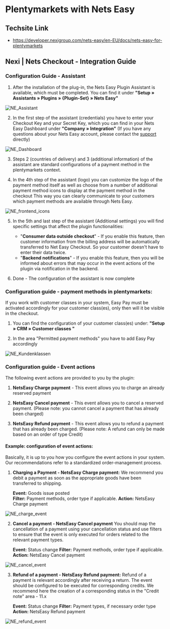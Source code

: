 # Plentymarkets with Nets Easy

## Techsite Link
- https://developer.nexigroup.com/nets-easy/en-EU/docs/nets-easy-for-plentymarkets

## Nexi | Nets Checkout - Integration Guide
### Configuration Guide - Assistant
1. After the installation of the plug-in, the Nets Easy Plugin Assistant is available, which must be completed. You can find it under **"Setup » Assistants » Plugins » {Plugin-Set} » Nets Easy"**

![NE_Assistant](https://cdn02.plentymarkets.com/ivnbujmb83j4/frontend/NexiNets_Checkout_Plugin_images/Userguide_images/NE_assistant_en.png)

2. In the first step of the assistant (credentials) you have to enter your Checkout Key and your Secret Key, which you can find in your Nets Easy Dashboard under **"Company » Integration"**
(If you have any questions about your Nets Easy account, please contact the [support](https://developers.nets.eu/nets-easy/en-EU/support/) directly)

![NE_Dashboard](https://cdn02.plentymarkets.com/ivnbujmb83j4/frontend/NexiNets_Checkout_Plugin_images/Userguide_images/NE_dashboard_en.png)

3. Steps 2 (countries of delivery) and 3 (additional information) of the assistant are standard configurations of a payment method in the plentymarkets context.

4. In the 4th step of the assistant (logo) you can customize the logo of the payment method itself as well as choose from a number of additional payment method icons to display at the payment method in the checkout 
This way you can clearly communicate to your customers which payment methods are available through Nets Easy.

![NE_frontend_icons](https://cdn02.plentymarkets.com/ivnbujmb83j4/frontend/NexiNets_Checkout_Plugin_images/Userguide_images/NE_icons_frontend.png)

5. In the 5th and last step of the assistant (Additional settings) you will find specific settings that affect the plugin functionalities:  
   - "**Consumer data outside checkout**" - If you enable this feature, then customer information from the billing address will be automatically transferred to Net Easy Checkout. So your customer doesn't have to enter their data twice.
   - "**Backend notifications**" - If you enable this feature, then you will be informed about errors that may occur in the event actions of the plugin via notification in the backend.

6. Done - The configuration of the assistant is now complete

### Configuration guide - payment methods in plentymarkets: 
If you work with customer classes in your system, Easy Pay must be activated accordingly for your customer class(es), only then will it be visible in the checkout.

1. You can find the configuration of your customer class(es) under: **"Setup » CRM » Customer classes "**

2. In the area "Permitted payment methods" you have to add Easy Pay accordingly

![NE_Kundenklassen](https://cdn02.plentymarkets.com/ivnbujmb83j4/frontend/NexiNets_Checkout_Plugin_images/Userguide_images/NE_kundenklasse_en.png)
### Configuration guide - Event actions
The following event actions are provided to you by the plugin:

1. **NetsEasy Charge payment** - This event allows you to charge an already reserved payment

2. **NetsEasy Cancel payment** - This event allows you to cancel a reserved payment. (Please note: you cannot cancel a payment that has already been charged)

3. **NetsEasy Refund payment** - This event allows you to refund a payment that has already been charged. (Please note: A refund can only be made based on an order of type Credit)

#### Example: configuration of event actions:  
Basically, it is up to you how you configure the event actions in your system. Our recommendations refer to a standardized order-management process.

1. **Charging a Payment - NetsEasy Charge payment:**
We recommend you debit a payment as soon as the appropriate goods have been transferred to shipping.

   **Event:**       Goods issue posted  
   **Filter:**      Payment methods, order type if applicable.
   **Action:**      NetsEasy Charge payment

![NE_charge_event](https://cdn02.plentymarkets.com/ivnbujmb83j4/frontend/NexiNets_Checkout_Plugin_images/Userguide_images/NE_charge_event_en.png)

2. **Cancel a payment - NetsEasy Cancel payment**
You should map the cancellation of a payment using your cancellation status and use filters to ensure that the event is only executed for orders related to the relevant payment types.

    **Event:**      Status change
    **Filter:**     Payment methods, order type if applicable.
    **Action:**     NetsEasy Cancel payment

![NE_cancel_event](https://cdn02.plentymarkets.com/ivnbujmb83j4/frontend/NexiNets_Checkout_Plugin_images/Userguide_images/NE_cancel_event_en.png)

3. **Refund of a payment - NetsEasy Refund payment:**
Refund of a payment is relevant accordingly after receiving a return. The event should be configured to be executed for corresponding credits. 
We recommend here the creation of a corresponding status in the "Credit note" area - 11.x 

    **Event:**      Status change
    **Filter:**     Payment types, if necessary order type
    **Action:**     NetsEasy Refund payment

![NE_refund_event](https://cdn02.plentymarkets.com/ivnbujmb83j4/frontend/NexiNets_Checkout_Plugin_images/Userguide_images/NE_refund_event_en.png)